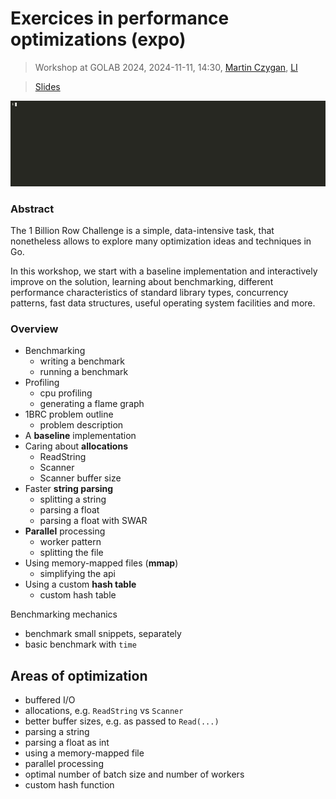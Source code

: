 # Exercices in performance optimizations (expo)

> Workshop at GOLAB 2024, 2024-11-11, 14:30, [Martin
> Czygan](martin.czygan@gmail.com),
> [LI](https://de.linkedin.com/in/martin-czygan-58348842)

> [Slides](Slides.md)

![](static/689145.gif)

### Abstract

The 1 Billion Row Challenge is a simple, data-intensive task, that nonetheless
allows to explore many optimization ideas and techniques in Go.

In this workshop, we start with a baseline implementation and interactively
improve on the solution, learning about benchmarking, different performance
characteristics of standard library types, concurrency patterns, fast data
structures, useful operating system facilities and more.

### Overview

* Benchmarking
    * writing a benchmark
    * running a benchmark
* Profiling
    * cpu profiling
    * generating a flame graph
* 1BRC problem outline
    * problem description
* A **baseline** implementation
* Caring about **allocations**
    * ReadString
    * Scanner
    * Scanner buffer size
* Faster **string parsing**
    * splitting a string
    * parsing a float
    * parsing a float with SWAR
* **Parallel** processing
    * worker pattern
    * splitting the file
* Using memory-mapped files (**mmap**)
    * simplifying the api
* Using a custom **hash table**
    * custom hash table

Benchmarking mechanics

* benchmark small snippets, separately
* basic benchmark with `time`

## Areas of optimization

* buffered I/O
* allocations, e.g. `ReadString` vs `Scanner`
* better buffer sizes, e.g. as passed to `Read(...)`
* parsing a string
* parsing a float as int
* using a memory-mapped file
* parallel processing
* optimal number of batch size and number of workers
* custom hash function

